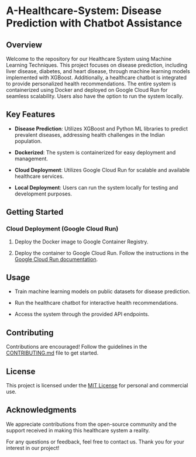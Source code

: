 # A-Healthcare-System: Disease Prediction with Chatbot Assistance

## Overview

Welcome to the repository for our Healthcare System using Machine Learning Techniques. This project focuses on disease prediction, including liver disease, diabetes, and heart disease, through machine learning models implemented with XGBoost. Additionally, a healthcare chatbot is integrated to provide personalized health recommendations. The entire system is containerized using Docker and deployed on Google Cloud Run for seamless scalability. Users also have the option to run the system locally.

## Key Features

- **Disease Prediction**: Utilizes XGBoost and Python ML libraries to predict prevalent diseases, addressing health challenges in the Indian population.

- **Dockerized**: The system is containerized for easy deployment and management.

- **Cloud Deployment**: Utilizes Google Cloud Run for scalable and available healthcare services.

- **Local Deployment**: Users can run the system locally for testing and development purposes.


## Getting Started

### Cloud Deployment (Google Cloud Run)

1. Deploy the Docker image to Google Container Registry.

2. Deploy the container to Google Cloud Run. Follow the instructions in the [Google Cloud Run documentation](https://cloud.google.com/run/docs/deploying).

## Usage

- Train machine learning models on public datasets for disease prediction.

- Run the healthcare chatbot for interactive health recommendations.

- Access the system through the provided API endpoints.

## Contributing

Contributions are encouraged! Follow the guidelines in the [CONTRIBUTING.md](CONTRIBUTING.md) file to get started.

## License

This project is licensed under the [MIT License](LICENSE) for personal and commercial use.

## Acknowledgments

We appreciate contributions from the open-source community and the support received in making this healthcare system a reality.

For any questions or feedback, feel free to contact us. Thank you for your interest in our project!
